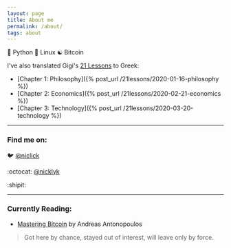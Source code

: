 ```yaml
---
layout: page
title: About me
permalink: /about/
tags: about
---
```


:snake: Python :penguin: Linux :yin_yang: Bitcoin

I've also translated Gigi's [21 Lessons](https://21lessons.com) to Greek:
  * [Chapter 1: Philosophy]({% post_url /21lessons/2020-01-16-philosophy %})
  * [Chapter 2: Economics]({% post_url /21lessons/2020-02-21-economics %})
  * [Chapter 3: Technology]({% post_url /21lessons/2020-03-20-technology %})

---

### Find me on:

:bird: [@niclick](https://twitter.com/niclick)

:octocat: [@nicklyk](https://github.com/nicklyk)

:shipit:

---

### Currently Reading:

  * [Mastering Bitcoin](https://github.com/bitcoinbook/bitcoinbook) by Andreas Antonopoulos


> Got here by chance, stayed out of interest, will leave only by force.
